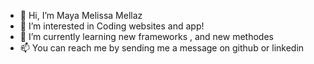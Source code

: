 - 👋 Hi, I’m Maya Melissa Mellaz
- 👀 I’m interested in Coding websites and app!
- 🌱 I’m currently learning new frameworks , and  new methodes
- 📫 You can reach me by sending me a message on github or linkedin 
<!---
mayamelissa15/mayamelissa15 is a ✨ special ✨ repository because its `README.md` (this file) appears on your GitHub profile.
You can click the Preview link to take a look at your changes.
--->
